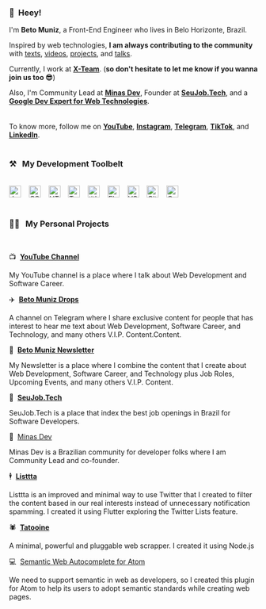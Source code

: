 ### 👋&nbsp;&nbsp;Heey!

I'm **Beto Muniz**, a Front-End Engineer who lives in Belo Horizonte, Brazil.

Inspired by web technologies, **I am always contributing to the community** with [texts](https://betomuniz.com/drops), [videos](https://www.youtube.com/c/betomuniz), [projects](https://github.com/obetomuniz), and [talks](https://speakerdeck.com/obetomuniz).

Currently, I work at **[X-Team](https://x-team.com/)**. 
(**so don't hesitate to let me know if you wanna join us too 😎**)

Also, I'm Community Lead at **[Minas Dev](https://minasdev.org)**, Founder at **[SeuJob.Tech](https://seujob.tech)**, and a **[Google Dev Expert for Web Technologies](https://developers.google.com/community/experts/directory/profile/profile-beto_muniz)**.
<br><br><br>
To know more, follow me on **[YouTube](https://www.youtube.com/c/betomuniz)**, **[Instagram](https://instagram.com/obetomuniz)**, **[Telegram](https://t.me.com/obetomuniz_drops)**, **[TikTok](https://www.tiktok.com/@obetomuniz)**, and **[LinkedIn](https://www.linkedin.com/in/obetomuniz)**.
<br><br>
### ⚒&nbsp;&nbsp;&nbsp;My Development Toolbelt
<br><img alt="JavaScript" title="JavaScript" src="https://user-images.githubusercontent.com/1680157/87443764-4af82c80-c5cc-11ea-82c2-c368ee12cf6d.png" height="24">&nbsp;&nbsp;&nbsp;&nbsp;<img alt="CSS" title="CSS" src="https://user-images.githubusercontent.com/1680157/87443759-4a5f9600-c5cc-11ea-8ae0-715433c1f781.png" height="24">&nbsp;&nbsp;&nbsp;&nbsp;<img alt="HTML" title="HTML" src="https://user-images.githubusercontent.com/1680157/87443762-4af82c80-c5cc-11ea-85cf-57be0e83c169.png" height="24">&nbsp;&nbsp;&nbsp;&nbsp;<img alt="TypeScript" title="TypeScript" src="https://user-images.githubusercontent.com/1680157/87443766-4af82c80-c5cc-11ea-8a13-a651f150fa99.png" height="24">&nbsp;&nbsp;&nbsp;&nbsp;<img alt=" title=" title="Node.js" src="https://user-images.githubusercontent.com/1680157/87443758-4a5f9600-c5cc-11ea-8f63-92e126a1145b.png" height="24">&nbsp;&nbsp;&nbsp;&nbsp;<img alt="Flutter" title="Flutter" src="https://user-images.githubusercontent.com/1680157/87443756-49c6ff80-c5cc-11ea-9052-ecd76bb5ce81.png" height="24">&nbsp;&nbsp;&nbsp;&nbsp;<img alt="VS Code" title="VS Code" src="https://user-images.githubusercontent.com/1680157/87443751-492e6900-c5cc-11ea-9854-f82d4d921133.png" height="24">&nbsp;&nbsp;&nbsp;&nbsp;<img alt="Git" title="Git" src="https://user-images.githubusercontent.com/1680157/87443755-49c6ff80-c5cc-11ea-954a-579f7c72873a.png" height="24">&nbsp;&nbsp;&nbsp;&nbsp;<img alt="Google Chrome" title="Google Chrome" src="https://user-images.githubusercontent.com/1680157/87443745-47fd3c00-c5cc-11ea-878f-44f34572775e.png" height="24"><br><br>
### 👨‍💻&nbsp;&nbsp;&nbsp;My Personal Projects
<br>

📺&nbsp;&nbsp;**[YouTube Channel](https://beto.im/youtube)**

My YouTube channel is a place where I talk about Web Development and Software Career.

✈️&nbsp;&nbsp;**[Beto Muniz Drops](https://beto.im/telegram)**

A channel on Telegram where I share exclusive content for people that has interest to hear me text about Web Development, Software Career, and Technology, and many others V.I.P. Content.Content.


📰&nbsp;&nbsp;**[Beto Muniz Newsletter](https://beto.im/newsletter)**

My Newsletter is a place where I combine the content that I create about Web Development, Software Career, and Technology plus Job Roles, Upcoming Events, and many others V.I.P. Content.

💼&nbsp;&nbsp;**[SeuJob.Tech](https://seujob.tech)**

SeuJob.Tech is a place that index the best job openings in Brazil for Software Developers.

🔺&nbsp;&nbsp;[Minas Dev](https://minasdev.org)

Minas Dev is a Brazilian community for developer folks where I am Community Lead and co-founder.

🕴&nbsp;&nbsp;**[Listtta](https://listtta.com)**

Listtta is an improved and minimal way to use Twitter that I created to filter the content based in our real interests instead of unnecessary notification spamming. I created it using Flutter exploring the Twitter Lists feature.

🕷&nbsp;&nbsp;**[Tatooine](https://github.com/obetomuniz/tatooine)**

A minimal, powerful and pluggable web scrapper. I created it using Node.js

💻&nbsp;&nbsp;[Semantic Web Autocomplete for Atom](https://github.com/obetomuniz/autocomplete-semantic-web)

We need to support semantic in web as developers, so I created this plugin for Atom to help its users to adopt semantic standards while creating web pages.
